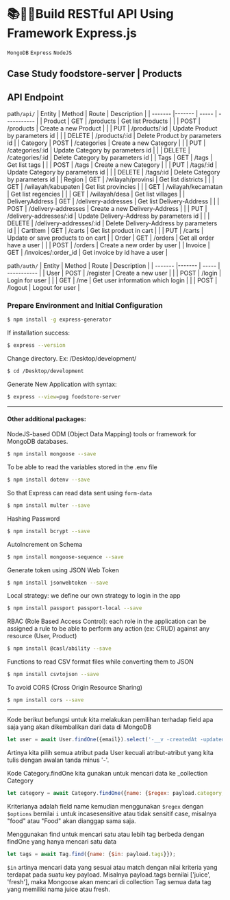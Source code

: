 # 📚👨‍💻Build RESTful API Using Framework Express.js
`MongoDB` `Express` `NodeJS`
## Case Study foodstore-server | Products

## API Endpoint
 path`/api/`
| Entity | Method | Route | Description |
| ------- |------- | ----- | ----------- |
| Product | GET    | /products | Get list Products | 
|         | POST   | /products | Create a new Product |
|         | PUT    | /products/:id | Update Product by parameters id |
|         | DELETE | /products/:id | Delete Product by parameters id |
| Category | POST   | /categories | Create a new Category |
|         | PUT    | /categories/:id | Update Category by parameters id |
|         | DELETE | /categories/:id | Delete Category by parameters id |
| Tags    | GET    | /tags | Get list tags | 
|         | POST   | /tags | Create a new Category |
|         | PUT    | /tags/:id | Update Category by parameters id |
|         | DELETE | /tags/:id | Delete Category by parameters id |
| Region | GET | /wilayah/provinsi | Get list districts | 
|       | GET | /wilayah/kabupaten | Get list provincies | 
|       | GET | /wilayah/kecamatan | Get list regencies | 
|       | GET | /wilayah/desa | Get list villages | 
| DeliveryAddress | GET    | /delivery-addresses | Get list Delivery-Address | 
|         | POST   | /delivery-addresses | Create a new Delivery-Address |
|         | PUT    | /delivery-addresses/:id | Update Delivery-Address by parameters id |
|         | DELETE | /delivery-addresses/:id | Delete Delivery-Address by parameters id |
| CartItem | GET    | /carts | Get list product in cart | 
|         | PUT    | /carts | Update or save products to on cart |
| Order | GET    | /orders | Get all order have a user | 
|         | POST | /orders | Create a new order by user |
| Invoice | GET    | /invoices/:order_id | Get invoice by id have a user | 

 path`/auth/`
| Entity | Method | Route | Description |
| ------- |------- | ----- | ----------- |
| User | POST    | /register | Create a new user | 
|      | POST    | /login | Login for user | 
|      | GET    | /me | Get user information which login | 
|      | POST    | /logout | Logout for user | 

### Prepare Environment and Initial Configuration
```bash
$ npm install -g express-generator
```
If installation success:
```bash
$ express --version
```

Change directory. Ex: /Desktop/development/
```bash
$ cd /Desktop/development 
```

Generate New Application with syntax:
```bash
$ express --view=pug foodstore-server
```
---

#### Other additional packages:

NodeJS-based ODM (Object Data Mapping) tools or framework for MongoDB databases.
```bash
$ npm install mongoose --save
```

To be able to read the variables stored in the .env file
```bash
$ npm install dotenv --save
```

So that Express can read data sent using `form-data`
```bash
$ npm install multer --save
```

Hashing Password
```bash
$ npm install bcrypt --save
```

AutoIncrement on Schema
```bash
$ npm install mongoose-sequence --save
```

Generate token using JSON Web Token
```bash
$ npm install jsonwebtoken --save
```

Local strategy: we define our own strategy to login in the app
```bash
$ npm install passport passport-local --save
```

RBAC (Role Based Access Control): each role in the application can be assigned a rule to be able to perform any action (ex: CRUD) against any resource (User, Product)
```bash
$ npm install @casl/ability --save
```

Functions to read CSV format files while converting them to JSON
```bash
$ npm install csvtojson --save
```

To avoid CORS (Cross Origin Resource Sharing)
```bash
$ npm install cors --save
```

---


Kode berikut befungsi untuk kita melakukan pemilihan terhadap field apa saja yang akan dikembalikan dari data di MongoDB
```js
let user = await User.findOne({email}).select('-__v -createdAt -updatedAt -cart_items -token');
```
Artinya kita pilih semua atribut pada User kecuali atribut-atribut yang kita tulis dengan awalan tanda minus '-'. 


Kode Category.findOne kita gunakan untuk mencari data ke _collection Category
```js
let category = await Category.findOne({name: {$regex: payload.category, $options: 'i' }})
```
Kriterianya adalah field name kemudian menggunakan `$regex` dengan `$options` bernilai `i` untuk
incasesensitive atau tidak sensitif case, misalnya "food" atau "Food" akan dianggap sama saja.


Menggunakan find untuk mencari satu atau lebih tag berbeda dengan findOne yang hanya mencari satu data
```js
let tags = await Tag.find({name: {$in: payload.tags}});
```
`$in` artinya mencari data yang sesuai atau match dengan nilai kriteria yang terdapat pada suatu key payload. Misalnya payload.tags bernilai ['juice', 'fresh'], maka Mongoose akan mencari di collection Tag semua data tag yang memiliki nama juice atau fresh. 
